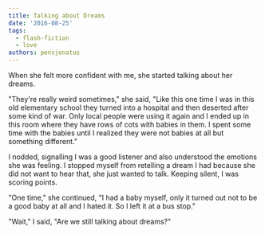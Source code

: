 ```yaml
---
title: Talking about Dreams
date: '2016-08-25'
tags:
  - flash-fiction
  - love
authors: pensjonatus
---
```


When she felt more confident with me, she started talking about her dreams.

<!-- truncate -->

"They're really weird sometimes," she said, "Like this one time I was in this
old elementary school they turned into a hospital and then deserted after some
kind of war. Only local people were using it again and I ended up in this room
where they have rows of cots with babies in them. I spent some time with the
babies until I realized they were not babies at all but something different."

I nodded, signalling I was a good listener and also understood the emotions she
was feeling. I stopped myself from retelling a dream I had because she did not
want to hear that, she just wanted to talk. Keeping silent, I was scoring
points.

"One time," she continued, "I had a baby myself, only it turned out not to be a
good baby at all and I hated it. So I left it at a bus stop."

"Wait," I said, "Are we still talking about dreams?"
